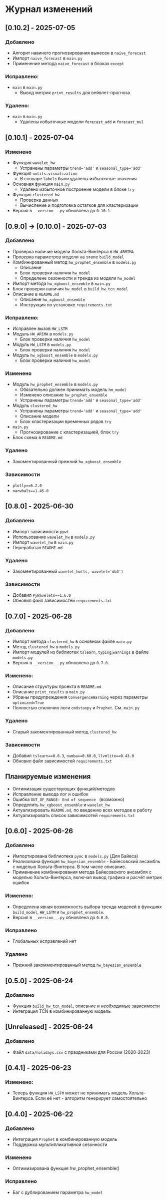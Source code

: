 # Журнал изменений
## [0.10.2] - 2025-07-05
### Добавлено
- Алгорит навиного прогнозирования вынесен в `naive_forecast`
- Импорт `naive_forecast` в `main.py`
- Применение метода `naive_forecast` в блоках `except`

### Исправлено:
- `main` в `main.py`
  - Вывод метрик `print_results` для вейвлет-прогноза

### Удалено:
- `main` в `main.py`
  - Удалены избыточные модели `forecast_add` и `forecast_mul`


## [0.10.1] - 2025-07-04
### Изменено
- Функция `wavelet_hw`
  - Устранены параметры `trend='add'` и `seasonal_type='add'`
- Функция `untils.visualization`
  - В словаре `labels` были удалены избыточные значения
- Основная функция `main.py`
  - Удалено избыточное построение модели в блоке `try`
- Функция `clustered_hw`
  -  Проверка данных 
  - Вычисление и подготовка остатков для кластеризации
- Версия в `__version__.py` обновлена до `0.10.1`.

## [0.9.0] -> [0.10.0] - 2025-07-03
### Добавлено
- Проверка наличие модели Хольта-Винтерса в `HW_ARMIMA`
- Проверка параметров модели на этапе `build_model`
- Комбинированный метод `hw_prophet_ensemble` в `models.py`
  - Описание
  - Блок проверки наличия `hw_model`
  - Определене сезонности и тренда из модели `hw_model`
- Импорт метода `hw_xgboost_ensemble` в `main.py`
- Блок проверки наличия `hw_model` в `build_hw_tcn_model`
- Описание в `README.md`
  - Описание `hw_xgboost_ensemble`
  - Инструкция по установке `requirements.txt`

### Исправлено:
- Исправлен вызов `HW_LSTM`
- Модуль `HW_ARIMA` в `models.py`
  - Блок проверки наличия `hw_model`
- Модуль `HW_LSTM` в `models.py`
  - Блок проверки наличия `hw_model`
- Модуль `hw_xgboost_ensemble` в `models.py`
  - Блок проверки наличия `hw_model`

### Изменено
- Модуль `hw_prophet_ensemble` в `models.py`
  - Обязательно должен принимать модель `hm_model`
  - Изменено описание `hw_prophet_ensemble`
  - Устранены параметры `trend='add'` и `seasonal_type='add'`
- Модуль `clustered_hw`
  - Устранены параметры `trend='add'` и `seasonal_type='add'`
  - Описание модели
  - Блок кластеризации временных рядов `try`
- `main.py`
  - Прогнозирование с кластеризацией, блок `try`
- Блок схема в `README.md`

### Удалено
- Закоментированный прежний `hw_xgboost_ensemble`

### Зависимости
- `plotly==6.2.0`
- `narwhals==1.45.0`

## [0.8.0] - 2025-06-30
### Добавлено
- Импорт зависимости `pywt`
- Использование `wavelet_hw` в `models.py`
- Импорт `wavelet_hw` в `main.py`
- Переработан `README.md`

### Удалено
- Закоментированный `wavelet_hw(ts, wavelet='db4')`

### Зависимости
- Добавил `PyWavelets==1.6.0`
- Обновил файл зависимостей `requirements.txt`

## [0.7.0] - 2025-06-28
### Добавлено
- Импорт метода `clustered_hw` в основном файле `main.py`
- Метод `clustered_hw` в `models.py`
- Импорт модулей из библиотек `tslearn`, `typing`,`warnings`
в файле `models.py`
- Версия в `__version__.py` обновлена до `0.7.0`.

### Изменено:
- Описание структуры проекта в `README.md`
-  Описание `print_results` в `main.py`
- Убраны предупреждения `ConvergenceWarning` через параметры `optimized=True`
- Полностью отключил логи `cmdstanpy` и `Prophet`. См. `main.py`

### Удалено
- Старый закоментированный метод `clustered_hw`

### Зависимости
- Добавил `tslearn==0.6.3`, `numba==0.60.0`, `llvmlite==0.43.0`
- Обновил файл зависимостей `requirements.txt`

## Планируемые изменения
- Оптимизация существующих функций/методов
- Исправление вывода лог и ошибок
- Ошибка `OUT_OF_RANGE: End of sequence ` (возможно)
- Определить `hw_xgboost_ensemble` и `wavelet_hw`
- Актуализировать `README.md`, по введению всех методов в работу
- Актуализировать список зависимсотей `requirements.txt`

## [0.6.0] - 2025-06-26
### Добавлено
- Импортирована библиотека `pymc` в `models.py` (Для Байеса)
- Реализована функция `hw_bayesian_ensemble` - Байесовский
ансамбль с моделью Хольта-Винтерса. В том числе описание.
- Применение комбинирования метода Байесовского ансамбля
с моделью Хольта-Винтерса, включая вывод графика и
расчёт метрик ошибок

### Изменено:
- Определена явная возможность выбора тренда моделей
в функциях `build_model`, `HW_LSTM` и `hw_prophet_ensemble`.
- Версия в `__version__.py` обновлена до `0.6.0`.

### Исправлено
- Глобальных исправлений нет

### Удалено
- Прежний закомментированный метод `hw_bayesian_ensemble`

## [0.5.0] - 2025-06-24
### Добавлено
- Функция `build_hw_tcn_model`, описание и необходимые зависимости
- Интеграция TCN в комбинированную модель

## [Unreleased] - 2025-06-24
### Добавлено
- Файл `data/holidays.csv` с праздниками для России (2020-2023)

## [0.4.1] - 2025-06-23
### Изменено:
- Теперь функция `HW_LSTM` может не принимать модель 
Хольта-Винтерса. Если её нет - алгоритм генерирует самостоятельно

## [0.4.0] - 2025-06-22
### Добавлено
- Интеграция `Prophet` в комбинированную модель
- Поддержка мультипликативной сезонности
### Изменено
- Оптимизирована функция hw_prophet_ensemble()
### Исправлено
- Баг с дублированием параметра `hw_model`